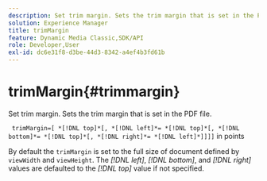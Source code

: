 ```yaml
---
description: Set trim margin. Sets the trim margin that is set in the PDF file.
solution: Experience Manager
title: trimMargin
feature: Dynamic Media Classic,SDK/API
role: Developer,User
exl-id: dc6e31f8-d3be-44d3-8342-a4ef4b3fd61b
---
```

# trimMargin{#trimmargin}

Set trim margin. Sets the trim margin that is set in the PDF file.

 ` trimMargin=[ *[!DNL top]*[, *[!DNL left]*= *[!DNL top]*[, *[!DNL bottom]*= *[!DNL top]*[, *[!DNL right]*= *[!DNL left]*]]]]` in points

By default the `trimMargin` is set to the full size of document defined by `viewWidth` and `viewHeight`. The *[!DNL left]*, *[!DNL bottom]*, and *[!DNL right]* values are defaulted to the *[!DNL top]* value if not specified.
